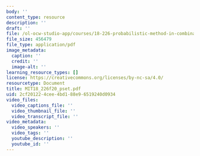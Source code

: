 ```yaml
---
body: ''
content_type: resource
description: ''
draft: ''
file: /ol-ocw-studio-app/courses/18-226-probabilistic-method-in-combinatorics-fall-2020/mit18_226f20_pset.pdf
file_size: 456479
file_type: application/pdf
image_metadata:
  caption: ''
  credit: ''
  image-alt: ''
learning_resource_types: []
license: https://creativecommons.org/licenses/by-nc-sa/4.0/
resourcetype: Document
title: MIT18_226f20_pset.pdf
uid: 2cf20122-4cee-4bd1-88e9-6519240d0934
video_files:
  video_captions_file: ''
  video_thumbnail_file: ''
  video_transcript_file: ''
video_metadata:
  video_speakers: ''
  video_tags: ''
  youtube_description: ''
  youtube_id: ''
---
```


